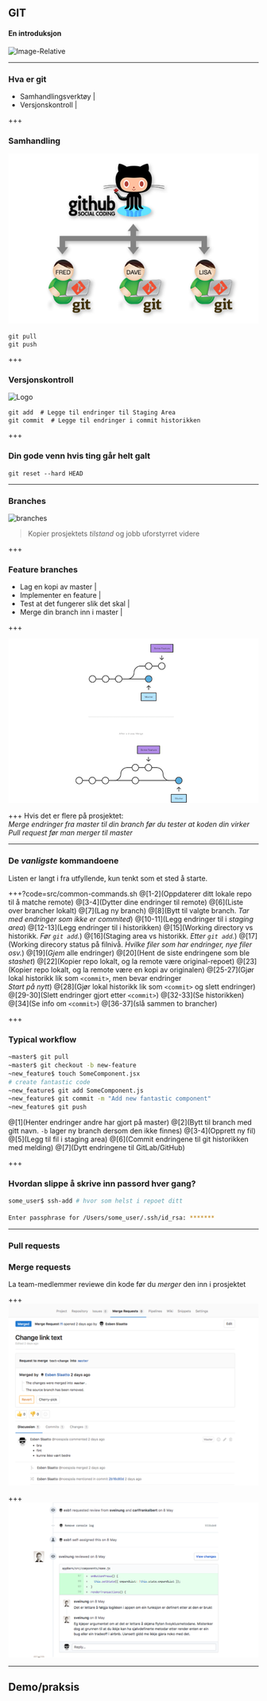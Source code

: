 ## GIT
#### En introduksjon
![Image-Relative](https://d1z75bzl1vljy2.cloudfront.net/kitchen-sink/octocat-daftpunkocat.gif)

---

### Hva er git
-   Samhandlingsverktøy |
-   Versjonskontroll |

+++

### Samhandling
![Image-Absolute](assets/social_coding.png)
```
git pull
git push
```
+++

### Versjonskontroll
![Logo](https://www.atlassian.com/dam/jcr:0c5257d5-ff01-4014-af12-faf2aec53cc3/01.svg)

```
git add  # Legge til endringer til Staging Area
git commit  # Legge til endringer i commit historikken
```

+++

### Din gode venn hvis ting går helt galt
```
git reset --hard HEAD
```

---

### Branches
![branches](https://www.atlassian.com/dam/jcr:389059a7-214c-46a3-bc52-7781b4730301/hero.svg)

> Kopier prosjektets _tilstand_ og jobb uforstyrret videre

+++

### Feature branches
-   Lag en kopi av master |
-   Implementer en feature |
-   Test at det fungerer slik det skal |
-   Merge din branch inn i master |

+++

![merge](assets/merge_branch.png)

+++
Hvis det er flere på prosjektet:<br>
_Merge endringer fra master til din branch før du tester at koden din virker_<br>
_Pull request før man merger til master_

---
### De _vanligste_ kommandoene
Listen er langt i fra utfyllende, kun tenkt som et sted å starte.

+++?code=src/common-commands.sh
@[1-2](Oppdaterer ditt lokale repo til å matche remote)
@[3-4](Dytter dine endringer til remote)
@[6](Liste over brancher lokalt)
@[7](Lag ny branch)
@[8](Bytt til valgte branch. _Tar med endringer som ikke er commited_)
@[10-11](Legg endringer til i _staging area_)
@[12-13](Legg endringer til i historikken)
@[15](Working directory vs historikk. _Før `git add`._)
@[16](Staging area vs historikk. _Etter `git add`._)
@[17](Working direcory status på filnivå. _Hvilke filer som har endringer, nye filer osv._)
@[19](_Gjem_ alle endringer)
@[20](Hent de siste endringene som ble _stashet_)
@[22](Kopier repo lokalt, og la remote være original-repoet)
@[23](Kopier repo lokalt, og la remote være en kopi av originalen)
@[25-27](Gjør lokal historikk lik som `<commit>`, men bevar endringer<br>_Start på nytt_)
@[28](Gjør lokal historikk lik som `<commit>` og slett endringer)
@[29-30](Slett endringer gjort etter `<commit>`)
@[32-33](Se historikken)
@[34](Se info om `<commit>`)
@[36-37](slå sammen to brancher)

+++

### Typical workflow

```sh
~master$ git pull
~master$ git checkout -b new-feature
~new_feature$ touch SomeComponent.jsx
# create fantastic code
~new_feature$ git add SomeComponent.js
~new_feature$ git commit -m "Add new fantastic component"
~new_feature$ git push
```
@[1](Henter endringer andre har gjort på master)
@[2](Bytt til branch med gitt navn. `-b` lager ny branch dersom den ikke finnes)
@[3-4](Opprett ny fil)
@[5](Legg til fil i staging area)
@[6](Commit endringene til git historikken med melding)
@[7](Dytt endringene til GitLab/GitHub)

+++

### Hvordan slippe å skrive inn passord hver gang?

```sh
some_user$ ssh-add # hvor som helst i repoet ditt

Enter passphrase for /Users/some_user/.ssh/id_rsa: *******
```

---
### Pull requests
### Merge requests
La team-medlemmer reviewe din kode før du _merger_ den inn i prosjektet

+++
![Logo](assets/Merge_request.png)

+++
![Logo](assets/comments.png)

---

## Demo/praksis
